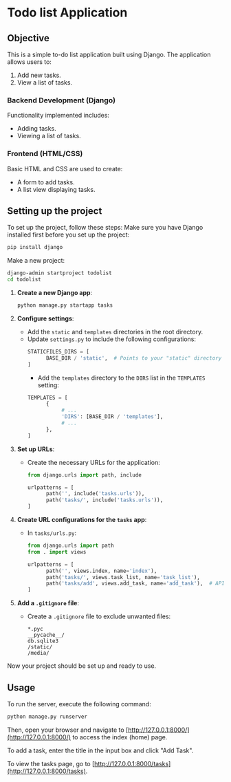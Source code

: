 # Todo list Application
## Objective
This is a simple to-do list application built using Django. The application allows users to:

1. Add new tasks.
2. View a list of tasks.

### Backend Development (Django)

Functionality implemented includes:
- Adding tasks.
- Viewing a list of tasks.

### Frontend (HTML/CSS)

Basic HTML and CSS are used to create:
- A form to add tasks.
- A list view displaying tasks.

## Setting up the project
To set up the project, follow these steps:
Make sure you have Django installed first before you set up the project:
```bash
pip install django
```

Make a new project:
```bash
django-admin startproject todolist
cd todolist
```

1. **Create a new Django app**:
    ```bash
    python manage.py startapp tasks
    ```

2. **Configure settings**:
    - Add the `static` and `templates` directories in the root directory.
    - Update `settings.py` to include the following configurations:
      ```python
      STATICFILES_DIRS = [
            BASE_DIR / 'static',  # Points to your "static" directory
      ]
      ```
      - Add the `templates` directory to the `DIRS` list in the `TEMPLATES` setting:
      ```python
      TEMPLATES = [
            {
                 # ...
                 'DIRS': [BASE_DIR / 'templates'],
                 # ...
            },
      ]
      ```

3. **Set up URLs**:
    - Create the necessary URLs for the application:
      ```python
      from django.urls import path, include

      urlpatterns = [
            path('', include('tasks.urls')),
            path('tasks/', include('tasks.urls')),
      ]
      ```

4. **Create URL configurations for the `tasks` app**:
    - In `tasks/urls.py`:
      ```python
      from django.urls import path
      from . import views

      urlpatterns = [
            path('', views.index, name='index'),
            path('tasks/', views.task_list, name='task_list'),
            path('tasks/add', views.add_task, name='add_task'),  # API usage to add a task
      ]
      ```

5. **Add a `.gitignore` file**:
    - Create a `.gitignore` file to exclude unwanted files:
      ```
      *.pyc
      __pycache__/
      db.sqlite3
      /static/
      /media/
      ```

Now your project should be set up and ready to use.

## Usage

To run the server, execute the following command:
```bash
python manage.py runserver
```

Then, open your browser and navigate to [http://127.0.0.1:8000/](http://127.0.0.1:8000/) to access the index (home) page.

To add a task, enter the title in the input box and click "Add Task".

To view the tasks page, go to [http://127.0.0.1:8000/tasks](http://127.0.0.1:8000/tasks).
